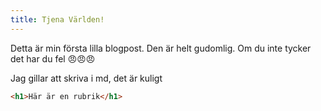 ```yaml
---
title: Tjena Världen!
---
```


Detta är min första lilla blogpost.
Den är helt gudomlig.
Om du inte tycker det har du fel 😠😠😠

Jag gillar att skriva i md, det är kuligt

```html
<h1>Här är en rubrik</h1>
```